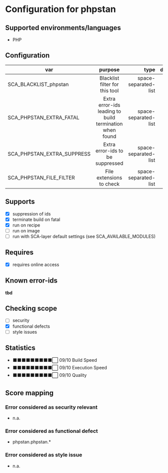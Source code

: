 # Configuration for phpstan

## Supported environments/languages

* PHP

## Configuration

| var | purpose | type | default |
| ------------- |:-------------:| -----:| -----:
| SCA_BLACKLIST_phpstan | Blacklist filter for this tool | space-separated-list | ""
| SCA_PHPSTAN_EXTRA_FATAL | Extra error-ids leading to build termination when found | space-separated-list | "":
| SCA_PHPSTAN_EXTRA_SUPPRESS | Extra error-ids to be suppressed | space-separated-list | ""
| SCA_PHPSTAN_FILE_FILTER | File extensions to check | space-separated-list | ".php"

## Supports

- [x] suppression of ids
- [x] terminate build on fatal
- [x] run on recipe
- [ ] run on image
- [ ] run with SCA-layer default settings (see SCA_AVAILABLE_MODULES)

## Requires

- [x] requires online access

## Known error-ids

__tbd__

## Checking scope

- [ ] security
- [x] functional defects
- [ ] style issues

## Statistics

 - ⬛⬛⬛⬛⬛⬛⬛⬛⬛⬜ 09/10 Build Speed
 - ⬛⬛⬛⬛⬛⬛⬛⬛⬛⬜ 09/10 Execution Speed
 - ⬛⬛⬛⬛⬛⬛⬛⬛⬛⬜ 09/10 Quality

## Score mapping

### Error considered as security relevant

* n.a. 

### Error considered as functional defect

* phpstan.phpstan.*

### Error considered as style issue

* n.a.
